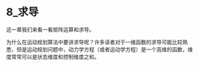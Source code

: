 # 8_求导

这一章我们来看一看矩阵运算和求导。

为什么在运动规划算法中要讲求导呢？许多读者对于一维函数的求导可能比较熟悉，但是运动规划问题中，动力学方程（或者运动学方程）是一个高维的函数，维度常常可以是状态维度和控制维度之和。

##